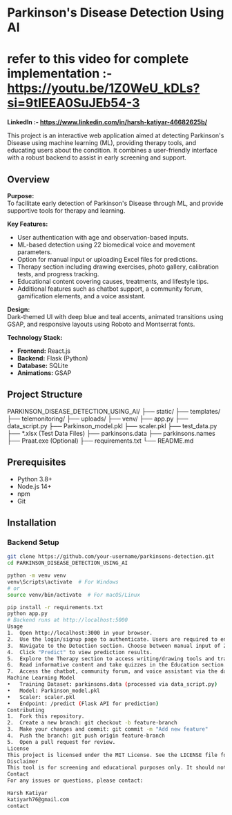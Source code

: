 # Parkinson's Disease Detection Using AI

# refer to this video for complete implementation :- https://youtu.be/1Z0WeU_kDLs?si=9tIEEA0SuJEb54-3
**LinkedIn :- https://www.linkedin.com/in/harsh-katiyar-46682625b/**

This project is an interactive web application aimed at detecting Parkinson's Disease using machine learning (ML), providing therapy tools, and educating users about the condition. It combines a user-friendly interface with a robust backend to assist in early screening and support.

## Overview

**Purpose:**  
To facilitate early detection of Parkinson's Disease through ML, and provide supportive tools for therapy and learning.

**Key Features:**

- User authentication with age and observation-based inputs.
- ML-based detection using 22 biomedical voice and movement parameters.
- Option for manual input or uploading Excel files for predictions.
- Therapy section including drawing exercises, photo gallery, calibration tests, and progress tracking.
- Educational content covering causes, treatments, and lifestyle tips.
- Additional features such as chatbot support, a community forum, gamification elements, and a voice assistant.

**Design:**  
Dark-themed UI with deep blue and teal accents, animated transitions using GSAP, and responsive layouts using Roboto and Montserrat fonts.

**Technology Stack:**

- **Frontend:** React.js
- **Backend:** Flask (Python)
- **Database:** SQLite
- **Animations:** GSAP

## Project Structure
PARKINSON_DISEASE_DETECTION_USING_AI/ ├── static/ ├── templates/ ├── telemonitoring/ ├── uploads/ ├── venv/ ├── app.py ├── data_script.py ├── Parkinson_model.pkl ├── scaler.pkl ├── test_data.py ├── *.xlsx (Test Data Files) ├── parkinsons.data ├── parkinsons.names ├── Praat.exe (Optional) ├── requirements.txt └── README.md

## Prerequisites

- Python 3.8+
- Node.js 14+
- npm
- Git

## Installation

### Backend Setup

```bash
git clone https://github.com/your-username/parkinsons-detection.git
cd PARKINSON_DISEASE_DETECTION_USING_AI

python -m venv venv
venv\Scripts\activate  # For Windows
# or
source venv/bin/activate  # For macOS/Linux

pip install -r requirements.txt
python app.py
# Backend runs at http://localhost:5000
Usage
1.	Open http://localhost:3000 in your browser.
2.	Use the login/signup page to authenticate. Users are required to enter age and answer observation-based questions.
3.	Navigate to the Detection section. Choose between manual input of 22 parameters or upload a test Excel file.
4.	Click "Predict" to view prediction results.
5.	Explore the Therapy section to access writing/drawing tools and track progress.
6.	Read informative content and take quizzes in the Education section.
7.	Access the chatbot, community forum, and voice assistant via the dashboard.
Machine Learning Model
•	Training Dataset: parkinsons.data (processed via data_script.py)
•	Model: Parkinson_model.pkl
•	Scaler: scaler.pkl
•	Endpoint: /predict (Flask API for prediction)
Contributing
1.	Fork this repository.
2.	Create a new branch: git checkout -b feature-branch
3.	Make your changes and commit: git commit -m "Add new feature"
4.	Push the branch: git push origin feature-branch
5.	Open a pull request for review.
License
This project is licensed under the MIT License. See the LICENSE file for details.
Disclaimer
This tool is for screening and educational purposes only. It should not be used as a substitute for professional medical advice, diagnosis, or treatment.
Contact
For any issues or questions, please contact:

Harsh Katiyar
katiyarh76@gmail.com
contact
